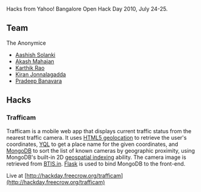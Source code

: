 Hacks from Yahoo! Bangalore Open Hack Day 2010, July 24-25.

## Team

The Anonymice

* [Aashish Solanki](http://aashish.in/)
* [Akash Mahajan](http://akashm.com/)
* [Karthik Rao](http://kartik-rao.com/)
* [Kiran Jonnalagadda](http://jace.zaiki.in/)
* [Pradeep Banavara](http://www.facebook.com/pradeepbv)

## Hacks

### Trafficam

Trafficam is a mobile web app that displays current traffic status from the
nearest traffic camera. It uses [HTML5 geolocation][hgeo] to retrieve the user's
coordinates, [YQL][] to get a place name for the given coordinates, and
[MongoDB][] to sort the list of known cameras by geographic proximity, using
MongoDB's built-in 2D [geospatial indexing][mgeo] ability. The camera image is
retrieved from [BTIS.in][]. [Flask][] is used to bind MongoDB to the front-end.

Live at [http://hackday.freecrow.org/trafficam](http://hackday.freecrow.org/trafficam)

[hgeo]: http://dev.w3.org/geo/api/spec-source.html
[YQL]: http://developer.yahoo.com/yql/
[MongoDB]: http://www.mongodb.org/
[mgeo]: http://www.mongodb.org/display/DOCS/Geospatial+Indexing
[BTIS.in]: http://btis.in/
[Flask]: http://flask.pocoo.org/
